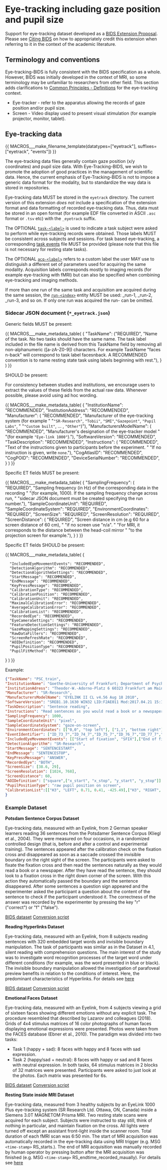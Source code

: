 # Eye-tracking including gaze position and pupil size

Support for eye-tracking dataset developed as a [BIDS Extension Proposal](../07-extensions.md#bids-extension-proposals). Please see [Citing BIDS](../01-introduction.md#citing-bids) on how to appropriately credit this extension when referring to it in the context of the academic literature.

## Terminology and conventions

Eye-tracking-BIDS is fully consistent with the BIDS specification as a whole. However, BIDS was initially developed in the context of MRI, so some terminology may be unfamiliar to researchers from other field. This section adds clarifications to [Common Principles - Definitions](../02-common-principles.html) for the eye-tracking context.

-  Eye-tracker - refer to the apparatus allowing the records of gaze position and/or pupil size. 
-	Screen - Video display used to present visual stimulation (for example projector, monitor, tablet).

## Eye-tracking data

{{ MACROS___make_filename_template(datatypes=["eyetrack"], suffixes=["eyetrack", "events"]) }}

The eye-tracking data files generally contain gaze position (x/y coordinates) and pupil size data. With Eye-Tracking-BIDS, we wish to promote the adoption of good practices in the management of scientific data. Hence, the current emphasis of Eye-Tracking-BIDS is not to impose a generic data format for the modality, but to standardize the way data is stored in repositories. 

Eye-tracking data MUST be stored in the `eyetrack` directory. The current version of this extension *does not* include a specification of the extension format and data formatting of recorded eye-tracking data. Thus, data must be stored in an open format (for example EDF file converted in ASCII `.asc` format or `.tsv` etc) with the `_eyetrack` suffix.

The OPTIONAL [`task-<label>`](../99-appendices/09-entities.md#task) is used to indicate a task subject were asked to perform while eye-tracking records were obtained. Those labels MUST be consistent across subjects and sessions. For task based eye-tracking, a corresponding [task events](../04-modality-specific-files/05-task-events.md) file MUST be provided (please note that this file is not necessary for resting state tasks).

The OPTIONAL [`acq-<label>`](../99-appendices/09-entities.md#acq) refers to a custom label the user MAY use to distinguish a different set of parameters used for acquiring the same modality. Acquisition labels corresponds mostly to imaging records (for example eye-tracking with fMRI) but can also be specified when combining eye-tracking and imaging methods.

If more than one run of the same task and acquisition are acquired during the same session, the [`run-<index>`](../99-appendices/09-entities.md#run) entity MUST be used: _run-1, _run-2, _run-3, and so on. If only one run was acquired the run-<index> can be omitted.

### Sidecar JSON document (`*_eyetrack.json`)

Generic fields MUST be present:

{{ MACROS___make_metadata_table(
   {
      "TaskName": ("REQUIRED", "Name of the task. No two tasks should have the same name. The task label included in the file name is derived from this TaskName field by removing all non-alphanumeric ([a-zA-Z0-9]) characters. For example TaskName "faces n-back" will correspond to task label facesnback. A RECOMMENDED convention is to name resting state task using labels beginning with rest."),
   }
) }}

SHOULD be present: 

For consistency between studies and institutions, we encourage users to extract the values of these fields from the actual raw data. Whenever possible, please avoid using ad hoc wording.

{{ MACROS___make_metadata_table(
   {
      "InstitutionName": "RECOMMENDED",
      "InstitutionAddress": "RECOMMENDED",
      "Manufacturer": (
         "RECOMMENDED",
         "Manufacturer of the eye-tracking system (for example "
         "`"SR-Research"`, `"Tobii"`, `"SMI"`,`"Gazepoint"`, `"Pupil Labs"`, "
         "`"Custom built"`, ... , `"Other"`)"),
      "ManufacturersModelName": (
         "RECOMMENDED",
         "Manufacturer's designation of the eye-tracker model "
         "(for example `"Eye-link 1000"`)."),
      "SoftwareVersion": "RECOMMENDED",
      "TaskDescription": "RECOMMENDED",
      "Instructions": (
         "RECOMMENDED", 
         "Text of the instructions given to participants before the experiment. "
         "If no instruction is given, write `none`."),
      "CogAtlasID": "RECOMMENDED",
      "CogPOID": "RECOMMENDED",
      "DeviceSerialNumber": "RECOMMENDED",
   }
) }}

Specific ET fields MUST be present:

{{ MACROS___make_metadata_table(
   {
      "SamplingFrequency": (
         "REQUIRED",
         "Sampling frequency (in Hz) of the corresponding data in the recording "
         "(for example, 1000). If the sampling frequency change across run, "
         "sidecar JSON document must be created specifying the run number."),
      "SampleCoordinateUnit": "REQUIRED",
      "SampleCoordinateSystem": "REQUIRED",
      "EnvironmentCoordinates": "REQUIRED",
      "ScreenSize": "REQUIRED",
      "ScreenResolution": "REQUIRED",
      "ScreenDistance": (
         "REQUIRED",
         "Screen distance in cm (e.g 60 for a screen distance of 60 cm), "
         "if no screen use "n/a". "
         "For MRI, it corresponds to the distance between the head-coil mirror "
         "to the projection screen for example."),
   }
) }}

Specific ET fields SHOULD be present:

{{ MACROS___make_metadata_table(
   {
      
      "IncludedEyeMovementEvents": "RECOMMENDED",
      "DetectionAlgorithm": "RECOMMENDED",
      "DetectionAlgorithmSettings": "RECOMMENDED",
      "StartMessage": "RECOMMENDED",
      "EndMessage": "RECOMMENDED",
      "KeyPressMessage": "RECOMMENDED",
      "CalibrationType": "RECOMMENDED",
      "CalibrationPosition": "RECOMMENDED",
      "CalibrationUnit": "RECOMMENDED",
      "MaximalCalibrationError": "RECOMMENDED",
      "AverageCalibrationError": "RECOMMENDED",
      "CalibrationList": "RECOMMENDED",
      "RecordedEye": "RECOMMENDED",
      "EyeCameraSettings": "RECOMMENDED",
      "FeatureDetectionSettings": "RECOMMENDED",
      "GazeMappingSettings": "RECOMMENDED",
      "RawDataFilters": "RECOMMENDED",
      "ScreenRefreshRate": "RECOMMENDED",
      "AOIDefinition": "RECOMMENDED",
      "PupilPositionType": "RECOMMENDED",
      "PupilFitMethod": "RECOMMENDED",
   }
) }}

Example:

```JSON
{"TaskName": "PSC_train",
"InstitutionName": "Goethe-University of Frankfurt; Department of Psychology",
"InstitutionAdress": "Theodor-W.-Adorno-Platz 6 60323 Frankfurt am Main; Germany",
"Manufacturer": "SR-Research",
"ManufacturersModelName": "EYELINK II CL v4.56 Aug 18 2010",
"SoftwareVersion": "SREB1.10.1630 WIN32 LID:F2AE011 Mod:2017.04.21 15:19 CEST",
"TaskDescription": "Sentence reading",
"Instructions": "Read sentences as you would read a book or a newspaper",
"SamplingFrequency": 1000,
"SampleCoordinateUnit": "pixel",
"SampleCoordinateSystem": "gaze-on-screen",
"EnvironmentCoordinates": [["0,0", "top left"], ["1,1", "bottom right"]],
"EventIdentifier": ["ID_73_7","ID_74_7","ID_75_7","ID_76_7","ID_77_7","ID_78_9","ID_79_8","ID_80_8","ID_81_8","ID_82_5","ID_83_6","ID_84_8","ID_85_7","ID_86_8","ID_87_5","ID_88_8","ID_89_5","ID_90_8","ID_91_6","ID_92_8","ID_93_8","ID_94_8","ID_95_7","ID_96_6","ID_97_8","ID_98_7","ID_99_9","ID_100_7","ID_101_6","ID_102_8","ID_103_7","ID_104_7","ID_105_10","ID_106_7","ID_107_6","ID_108_7"],
"IncludedEyeMovementEvents": [["Start of fixation", "SFIX"],["End of fixation", "EFIX"],["Start of saccade", "SSACC"], ["End of saccade", "ESACC"],["Start of blink", "SBLINK"], ["End of blink", "EBLINK"]],
"DetectionAlgorithm": "SR-Research",
"StartMessage": "SENTENCESTART",
"EndMessage": "SENTENCESTOP",
"KeyPressMessage": "ANSWER",
"RecordedEye": "BOTH",
"ScreenSize": [38.6, 29],
"ScreenResolution": [1024, 768],
"ScreenDistance": 60,
"AOIDefinition": ["square",["x_start", "x_stop", "y_start", "y_stop"]] ,
"PupilPositionType": "raw pupil position on screen",
"CalibrationList":[["H3", "LEFT", 0.71, 0.41, -425.49],["H3", "RIGHT", 0.51, 0.35, -425.49],["H3", "LEFT", 0.21, 0.16, -108.696],["H3", "RIGHT", 0.73, 0.42, -108.696],["H3", "LEFT", 0.39, 0.33, -99.545],["H3", "RIGHT", 1.08, 0.41, -99.545],["H3", "LEFT", 0.57, 0.31, -79.831],["H3", "RIGHT", 0.43, 0.21, -79.831],["H3", "LEFT", 0.51, 0.36, -72.362],["H3", "RIGHT", 0.27, 0.2, -72.362],["H3", "LEFT", 0.58, 0.44, -35.031],["H3", "RIGHT", 0.59, 0.44, -35.031],["H3", "LEFT", 0.42, 0.25, -25.399],["H3", "RIGHT", 0.42, 0.3, -25.399]]
}
```

### Example Dataset

**Potsdam Sentence Corpus Dataset**

Eye-tracking data, measured with an Eyelink, from 2 German speaker learners reading 36 sentences from the Potsdamer Sentence Corpus (Kliegl et al., 2004). They were measured on four occasions, in a randomized controlled design (that is, before and after a control and experimental training). The sentences appeared after the calibration check on the fixation cross and disappeared as soon as a saccade crossed the invisible boundary on the right sight of the screen. The participants were asked to fixate the fixation cross and then read the sentences naturally as they would read a book or a newspaper. After they have read the sentence, they should look to a fixation cross in the right down corner of the screen. With this action they automatically passed the boundary and the sentence disappeared. After some sentences a question sign appeared and the experimenter asked the participant a question about the content of the sentence to check if the participant understood it. The correctness of the answer was recorded by the experimenter by pressing the key "r" ("correct") or "f" ("false").

[BIDS dataset](https://github.com/greckla/Eye-Tracking-BIDS/tree/master/PSC_train/PSC_train_raw_data_BIDS) 
[Conversion script](https://github.com/greckla/Eye-Tracking-BIDS/blob/master/PSC_train/from_asc_to_BIDS_asc.Rmd)


**Reading Hyperlinks Dataset**

Eye-tracking data, measured with an Eyelink, from 8 subjects reading sentences with 320 embedded target words and invisible boundary manipulation. The task of participants was similar as in the Dataset in 4.1, silent reading with comprehension questions. The main interest of the study was to investigate word recognition processes of the target word under different conditions (for example, was the word presented in blue or black). The invisible boundary manipulation allowed the investigation of parafoveal preview benefits in relation to the conditions of interest. Here, the predominant characteristics of Hyperlinks. 
For details see [here](https://doi.org/10.7717/peerj.2467)

[BIDS dataset](https://github.com/greckla/Eye-Tracking-BIDS/tree/master/hyperlink/hyperlinks_raw_data_BIDS) 
[Conversion script](https://github.com/greckla/Eye-Tracking-BIDS/blob/master/hyperlink/from_asc_to_BIDS_asc.Rmd)

**Emotional Faces Dataset**

Eye-tracking data, measured with an Eyelink, from 4 subjects viewing a grid of sixteen faces showing different emotions without any explicit task. The procedure resembled that described by Lazarov and colleagues (2018). Grids of 4x4 stimulus matrices of 16 color photographs of human faces displaying emotional expressions were presented. Photos were taken from the FACES database (Ebner et al., 2010). The paradigm was divided into two tasks:
-  Task 1 (happy + sad): 8 faces with happy and 8 faces with sad expression.
-  Task 2 (happy/sad + neutral): 8 faces with happy or sad and 8 faces with neutral expression.
In both tasks, 64 stimulus matrices in 2 blocks of 32 matrices were presented. Participants were asked to just look at the photos. Each matrix was presented for 6s.

[BIDS dataset](https://github.com/greckla/Eye-Tracking-BIDS/tree/master/emotional_faces/freeviewfaces_raw_data_BIDS) 
[Conversion script](https://github.com/greckla/Eye-Tracking-BIDS/blob/master/emotional_faces/from_asc_to_BIDS_asc.Rmd)

**Resting State inside MRI Dataset**

Eye-tracking data, measured from 3 healthy subjects by an EyeLink 1000 Plus eye-tracking system (SR Research Ltd. Ottawa, ON, Canada) inside a Siemens 3.0T MAGNETOM Prisma MRI. Two resting state scans were acquired for each subject. Subjects were instructed to stay still, think of nothing in particular, and maintain fixation on the cross. All lights were turned off except an assistant front-light inside the scanner room. Total duration of each fMRI scan was 6:50 min. The start of MRI acquisition was automatically recorded in the eye-tracking data using MRI trigger (e.g.  MSG `<time-stamp>` RS_starts.). The end of MRI acquisition was manually recorded by human operator by pressing button after the MRI acquisition was finished (e.g. MSG `<time-stamp>` RS_endtime_recorded_maually). For details see [here](https://doi.org/10.1101/2021.07.12.452041)


